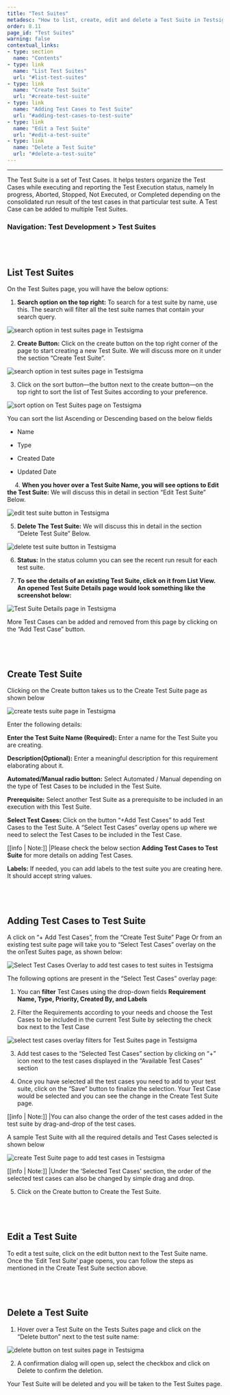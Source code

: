 ```yaml
---
title: "Test Suites"
metadesc: "How to list, create, edit and delete a Test Suite in Testsigma."
order: 8.11
page_id: "Test Suites"
warning: false
contextual_links:
- type: section
  name: "Contents" 
- type: link
  name: "List Test Suites"
  url: "#list-test-suites"
- type: link
  name: "Create Test Suite"
  url: "#create-test-suite"
- type: link
  name: "Adding Test Cases to Test Suite"
  url: "#adding-test-cases-to-test-suite"
- type: link
  name: "Edit a Test Suite"
  url: "#edit-a-test-suite"   
- type: link
  name: "Delete a Test Suite"
  url: "#delete-a-test-suite"  
---
```


---

The Test Suite is a set of Test Cases. It helps testers organize the Test Cases while executing and reporting the Test Execution status, namely In progress, Aborted, Stopped, Not Executed, or Completed depending on the consolidated run result of the test cases in that particular test suite. A Test Case can be added to multiple Test Suites.

### Navigation: Test Development > Test Suites

&emsp;
---

## **List Test Suites**
On the Test Suites page, you will have the below options:

1. **Search option on the top right:**  To search for a test suite by name, use this. The search will filter all the test suite names that contain your search query.

![search option in test suites page in Testsigma](https://docs.testsigma.com/images/test-suites/search-option-test-suites-page-testsigma.png)

2. **Create Button:** Click on the create button on the top right corner of the page to start creating a new Test Suite. We will discuss more on it under the section “Create Test Suite”.
 
![search option in test suites page in Testsigma](https://docs.testsigma.com/images/test-suites/search-option-test-suites-page-testsigma.png)

3. Click on the sort button—the button next to the create button—on the top right to sort the list of Test Suites according to your preference.

![sort option on Test Suites page on Testsigma](https://docs.testsigma.com/images/test-suites/sort-option-test-suites-page-testsigma.png)

You can sort the list Ascending or Descending based on the below fields

* Name
  
* Type
  
* Created Date
  
* Updated Date

&emsp;
4. **When you hover over a Test Suite Name, you will see options to Edit the Test Suite:** We will discuss this in detail in section “Edit Test Suite” Below.

![edit test suite button in Testsigma](https://docs.testsigma.com/images/test-suites/edit-test-suite-button-testsigma.png)

5.  **Delete The Test Suite:** We will discuss this in detail in the section “Delete Test Suite” Below.

![delete test suite button in Testsigma](https://docs.testsigma.com/images/test-suites/delete-test-suite-button-testsigma.png)

6. **Status:** In the status column you can see the recent run result for each test suite.

7. **To see the details of an existing Test Suite, click on it from List View. An opened Test Suite Details page would look something like the screenshot below:**

![Test Suite Details page in Testsigma](https://docs.testsigma.com/images/test-suites/test-suite-details-page-testsigma.png)

More Test Cases can be added and removed from this page by clicking on the “Add Test Case” button.
 
&emsp;
---

## **Create Test Suite**
Clicking on the Create button takes us to the Create Test Suite page as shown below

![create tests suite page in Testsigma](https://docs.testsigma.com/images/test-suites/create-test-suite-page-testsigma.png)

 
Enter the following details:
 
**Enter the Test Suite Name (Required):** Enter a name for the Test Suite you are creating.

**Description(Optional):** Enter a meaningful description for this requirement elaborating about it.

**Automated/Manual radio button:** Select Automated / Manual depending on the type of Test Cases to be included in the Test Suite.

**Prerequisite:** Select another Test Suite as a prerequisite to be included in an execution with this Test Suite.

**Select Test Cases:** Click on the button “+Add Test Cases” to add Test Cases to the Test Suite. A “Select Test Cases” overlay opens up where we need to select the Test Cases to be included in the Test Case.

[[info | Note:]]
|Please check the below section **Adding Test Cases to Test Suite** for more details on adding Test Cases.

**Labels:** If needed, you can add labels to the test suite you are creating here. It should accept string values.
 
&emsp;
---

## **Adding Test Cases to Test Suite**
A click on “+ Add Test Cases”, from the “Create Test Suite” Page Or from an existing test suite page will take you to “Select Test Cases” overlay on the the onTest Suites page, as shown below:

![Select Test Cases Overlay to add test cases to test suites in Testsigma](https://docs.testsigma.com/images/test-suites/select-test-cases-overlay-test-suites-testsigma.png)

The following options are present in the “Select Test Cases” overlay page: 
 
1. You can **filter** Test Cases using the drop-down fields **Requirement Name, Type, Priority, Created By, and Labels**
   
2. Filter the Requirements according to your needs and choose the Test Cases to be  included in the current Test Suite by selecting the check box next to the Test Case

![select test cases overlay filters for Test Suites page in Testsigma](https://docs.testsigma.com/images/test-suites/select-test-cases-overlay-filters-testsigma.png)

3. Add test cases to the “Selected Test Cases” section by clicking on “+” icon next to the test cases displayed in the “Available Test Cases” section
 
4. Once you have selected all the test cases you need to add to your test suite, click on the “Save” button to finalize the selection. Your Test Case would be selected and you can see the change in the Create Test Suite page.

[[info | Note:]] 
|You can also change the order of the test cases added in the test suite by drag-and-drop of the test cases.
 
A sample Test Suite with all the required details and Test Cases selected is shown below

![create Test Suite page to add test cases in Testsigma](https://docs.testsigma.com/images/test-suites/create-test-suite-add-test-cases--testsigma.png)

[[info | Note:]]
|Under the ‘Selected Test Cases’ section, the order of the selected test cases can also be changed by simple drag and drop.
 
5. Click on the Create button to Create the Test Suite.

&emsp;
---

## **Edit a Test Suite**
To edit a test suite, click on the edit button next to the Test Suite name. Once the ‘Edit Test Suite’ page opens, you can follow the steps as mentioned in the Create Test Suite section above.

&emsp;
---

## **Delete a Test Suite**
1. Hover over a Test Suite on the Tests Suites page and click on the “Delete button” next to the test suite name:

![delete button on test suites page in Testsigma](https://docs.testsigma.com/images/test-suites/delete-button-test-suites-page-testsigma.png)

2. A confirmation dialog will open up, select the checkbox and click on Delete to confirm the deletion.
 
Your Test Suite will be deleted and you will be taken to the Test Suites page.




 



